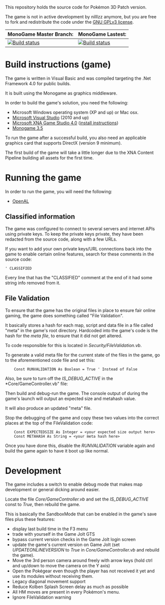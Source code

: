 This repository holds the source code for Pokémon 3D Patch version.

The game is not in active development by nilllzz anymore, but you are free to fork and redistribute the code under the [GNU GPLv3 license](http://choosealicense.com/licenses/gpl-3.0/).

**MonoGame Master Branch:** | **MonoGame Lastest:**
---------------- | ---------------------
[![Build status](https://ci.appveyor.com/api/projects/status/9n45e9xups8vt2ic/branch/master?svg=true)](https://ci.appveyor.com/project/jianmingyong/pokemon-3d-patch-monogame/branch/master) | [![Build status](https://ci.appveyor.com/api/projects/status/9n45e9xups8vt2ic?svg=true)](https://ci.appveyor.com/project/jianmingyong/pokemon-3d-patch-monogame)

Build instructions (game)
=========================

The game is written in Visual Basic and was compiled targeting the .Net Framework 4.0 for public builds.

It is built using the Monogame as graphics middleware.

In order to build the game's solution, you need the following:
* Microsoft Windows operating system (XP and up) or Mac osx.
* [Microsoft Visual Studio](https://www.visualstudio.com/) (2010 and up)
* [Microsoft XNA Game Studio 4.0](https://www.microsoft.com/en-us/download/details.aspx?id=23714) ([install instructions](http://stackoverflow.com/questions/12849107/how-to-install-the-xna-game-studio-4-0-in-windows-8))
* [Monogame 3.5](http://www.monogame.net/downloads/)

To run the game after a successful build, you also need an applicable graphics card that supports DirectX (version 9 minimum).

The first build of the game will take a little longer due to the XNA Content Pipeline building all assets for the first time.

Running the game
================

In order to run the game, you will need the following:
* [OpenAL](https://www.openal.org/downloads/oalinst.zip)

Classified information
----------------------

The game was configured to connect to several servers and internet APIs using private keys.
To keep the private keys private, they have been redacted from the source code, along with a few URLs.

If you want to add your own private keys/URL connections back into the game to enable certain online features, search for these comments in the source code:

    ' CLASSIFIED

Every line that has the "CLASSIFIED" comment at the end of it had some string info removed from it.

File Validation
---------------

To ensure that the game has the original files in place to ensure fair online gaming, the game does something called "File Validation".

It basically stores a hash for each map, script and data file in a file called "meta" in the game's root directory.
Hardcoded into the game's code is the hash for the *meta file*, to ensure that it did not get altered.

To code responsible for this is located in *Security/FileValidation.vb*.

To generate a valid meta file for the current state of the files in the game, go to the aforementioned code file and set this:

        Const RUNVALIDATION As Boolean = True ' Instead of False

Also, be sure to turn off the *IS_DEBUG_ACTIVE* in the *Core/GameController.vb" file:

Then build and debug-run the game. The console output of during the game's launch will output an expected size and metahash value.

It will also produce an updated "meta" file.

Stop the debugging of the game and copy these two values into the correct places at the top of the FileValidation code:

        Const EXPECTEDSIZE As Integer = <your expected size output here>
        Const METAHASH As String = <your meta hash here>

Once you have done this, disable the *RUNVALIDATION* variable again and build the game again to have it boot up like normal.

Development
===========

The game includes a switch to enable debug mode that makes map development or general dicking around easier.

Locate the file *Core/GameController.vb* and set the *IS_DEBUG_ACTIVE* const to *True*, then rebuild the game.

This is basically the SandboxMode that can be enabled in the game's save files plus these features:

* display last build time in the F3 menu
* trade with yourself in the Game Jolt GTS
* bypass current version checks in the Game Jolt login screen
* update the game's current version on Game Jolt (set *UPDATEONLINEVERSION* to *True* in *Core/GameController.vb* and rebuild the game).
* Move the 3rd person camera around freely with arrow keys (hold ctrl and up/down to move the camera on the Y axis)
* Open the Pokégear even though the player has not received it yet and use its modules without receiving them.
* Legacy diagonal movement support
* Reduce Kolben Splash Screen delay as much as possible
* All HM moves are present in every Pokémon's menu.
* Ignore FileValidation warning
